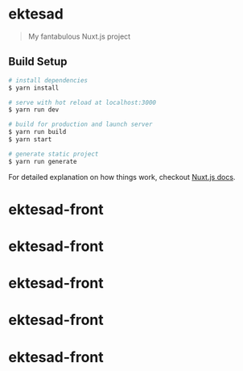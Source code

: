 # ektesad

> My fantabulous Nuxt.js project

## Build Setup

``` bash
# install dependencies
$ yarn install

# serve with hot reload at localhost:3000
$ yarn run dev

# build for production and launch server
$ yarn run build
$ yarn start

# generate static project
$ yarn run generate
```

For detailed explanation on how things work, checkout [Nuxt.js docs](https://nuxtjs.org).
# ektesad-front
# ektesad-front
# ektesad-front
# ektesad-front
# ektesad-front
